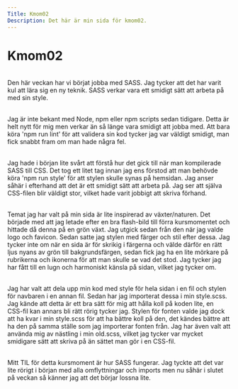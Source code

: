 ```yaml
---
Title: Kmom02
Description: Det här är min sida för kmom02.
---
```


Kmom02
==========================
<br>
Den här veckan har vi börjat jobba med SASS. Jag tycker att det har varit kul att lära sig en ny teknik. SASS verkar vara ett smidigt sätt att arbeta på med sin style.<br><br>

Jag är inte bekant med Node, npm eller npm scripts sedan tidigare. Detta är helt nytt för mig men verkar än så länge vara smidigt att jobba med. Att bara köra 'npm run lint' för att validera sin kod tycker jag var väldigt smidigt, man fick snabbt fram om man hade några fel.<br><br>

Jag hade i början lite svårt att förstå hur det gick till när man kompilerade SASS till CSS. Det tog ett litet tag innan jag ens förstod att man behövde köra 'npm run style' för att stylen skulle synas på hemsidan. Jag anser såhär i efterhand att det är ett smidigt sätt att arbeta på. Jag ser att själva CSS-filen blir väldigt stor, vilket hade varit jobbigt att skriva förhand.<br><br>

Temat jag har valt på min sida är lite inspirerad av växter/naturen. Det började med att jag letade efter en bra flash-bild till förra kursmomentet och hittade då denna på en grön växt. Jag utgick sedan från den när jag valde logo och favicon. Sedan satte jag stylen med färger och stil efter dessa. Jag tycker inte om när en sida är för skrikig i färgerna och välde därför en rätt ljus nyans av grön till bakgrundsfärgen, sedan fick jag ha en lite mörkare på rubrikerna och ikonerna för att man skulle se vad det stod. Jag tycker jag har fått till en lugn och harmoniskt känsla på sidan, vilket jag tycker om.<br><br>

Jag har valt att dela upp min kod med style för hela sidan i en fil och stylen för navbaren i en annan fil. Sedan har jag importerat dessa i min style.scss. Jag kände att detta är ett bra sätt för mig att hålla koll på koden lite, en CSS-fil kan annars bli rätt rörig tycker jag. Stylen för fonten valde jag dock att ha kvar i min style.scss för att ha bättre koll på den, det kändes bättre att ha den på samma ställe som jag importerar fonten från. Jag har även valt att använda mig av nästling i min old.scss, vilket jag tycker var mycket smidigare sätt att skriva på än sättet man gör i en CSS-fil.<br><br>

Mitt TIL för detta kursmoment är hur SASS fungerar. Jag tyckte att det var lite rörigt i början med alla omflyttningar och imports men nu såhär i slutet på veckan så känner jag att det börjar lossna lite.
